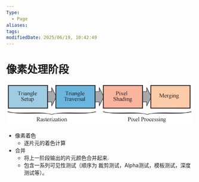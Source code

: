 ```yaml
---
Type:
  - Page
aliases: 
tags: 
modifiedDate: 2025/06/19, 10:42:49
---
```


# 像素处理阶段

![](assets/光栅化渲染管线-4.png)

- 像素着色
    - 逐片元的着色计算
- 合并
    - 将上一阶段输出的片元颜色合并起来.
    - 包含一系列可见性测试（顺序为 裁剪测试，Alpha测试，模板测试，深度测试等）。
